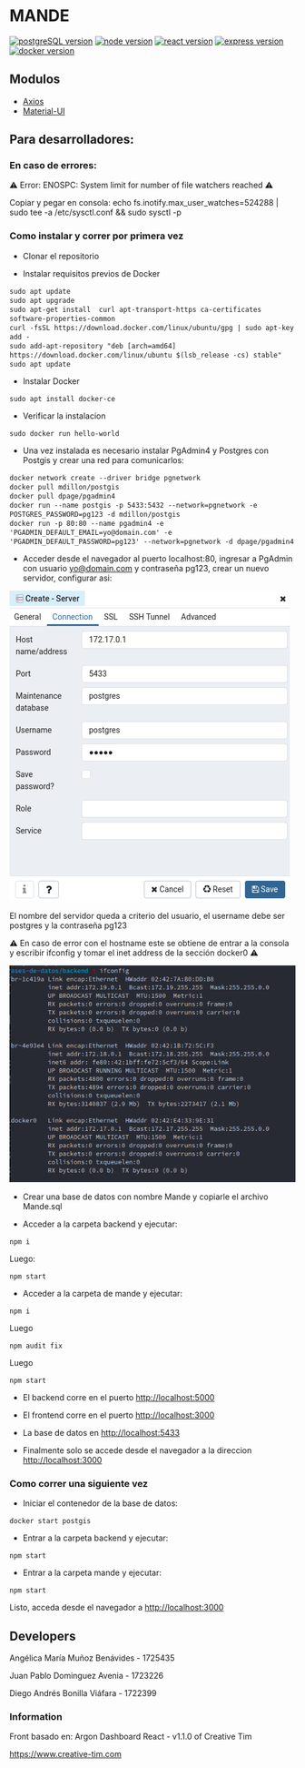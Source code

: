 # MANDE

[![postgreSQL version](https://img.shields.io/badge/PostgreSQL-v11.2-blue.svg?style=flat-square)](https://www.postgresql.org/) [![node version](https://img.shields.io/badge/Node-v12.15.0-green.svg?style=flat-square)](https://nodejs.org/en/) [![react version](https://img.shields.io/badge/Reactjs-v16.13.1-blue.svg?style=flat-square)](https://reactjs.org/) [![express version](https://img.shields.io/badge/Expressjs-v4.17.1-blue.svg?style=flat-square)](https://expressjs.com/) [![docker version](https://img.shields.io/badge/Docker-v19.03.6-blue.svg?style=flat-square)](https://www.docker.com/)


## Modulos

* [Axios](https://github.com/axios/axios)
* [Material-UI](https://material-ui.com/)


## Para desarrolladores: 

### En caso de errores:

:warning: Error: ENOSPC: System limit for number of file watchers reached :warning:

Copiar y pegar en consola: 
echo fs.inotify.max_user_watches=524288 | sudo tee -a /etc/sysctl.conf && sudo sysctl -p


### Como instalar y correr por primera vez

* Clonar el repositorio

* Instalar requisitos previos de Docker

```
sudo apt update
sudo apt upgrade
sudo apt-get install  curl apt-transport-https ca-certificates software-properties-common
curl -fsSL https://download.docker.com/linux/ubuntu/gpg | sudo apt-key add -
sudo add-apt-repository "deb [arch=amd64] https://download.docker.com/linux/ubuntu $(lsb_release -cs) stable"
sudo apt update
```

* Instalar Docker

```
sudo apt install docker-ce
```

* Verificar la instalacion

```
sudo docker run hello-world
```

* Una vez instalada es necesario instalar PgAdmin4 y Postgres con Postgis y crear una red para comunicarlos: 

```
docker network create --driver bridge pgnetwork
docker pull mdillon/postgis
docker pull dpage/pgadmin4
docker run --name postgis -p 5433:5432 --network=pgnetwork -e POSTGRES_PASSWORD=pg123 -d mdillon/postgis
docker run -p 80:80 --name pgadmin4 -e 'PGADMIN_DEFAULT_EMAIL=yo@domain.com' -e 'PGADMIN_DEFAULT_PASSWORD=pg123' --network=pgnetwork -d dpage/pgadmin4
```

* Acceder desde el navegador al puerto localhost:80, ingresar a PgAdmin con usuario yo@domain.com y contraseña pg123, crear un nuevo servidor, configurar asi:


![Screenshot](images/database.png)


El nombre del servidor queda a criterio del usuario, el username debe ser postgres y la contraseña pg123

:warning: En caso de error con el hostname este se obtiene de entrar a la consola y escribir ifconfig y tomar el inet address de la sección docker0 :warning:


![Screenshot](images/docker.png)


* Crear una base de datos con nombre Mande y copiarle el archivo Mande.sql

* Acceder a la carpeta backend y ejecutar:

```
npm i
```

Luego:

```
npm start
```

* Acceder a la carpeta de mande y ejecutar:

```
npm i
```

Luego

```
npm audit fix
```

Luego

```
npm start
```


* El backend corre en el puerto <http://localhost:5000>

* El frontend corre en el puerto <http://localhost:3000>

* La base de datos en <http://localhost:5433>


* Finalmente solo se accede desde el navegador a la direccion <http://localhost:3000>


### Como correr una siguiente vez

* Iniciar el contenedor de la base de datos:

```
docker start postgis
```

* Entrar a la carpeta backend y ejecutar:

```
npm start
```

* Entrar a la carpeta mande y ejecutar:

``` 
npm start
```

Listo, acceda desde el navegador a  <http://localhost:3000>




## Developers

Angélica María Muñoz Benávides - 1725435

Juan Pablo Dominguez Avenia - 1723226

Diego Andrés Bonilla Viáfara - 1722399 


### Information
Front basado en: Argon Dashboard React - v1.1.0 of Creative Tim

https://www.creative-tim.com
